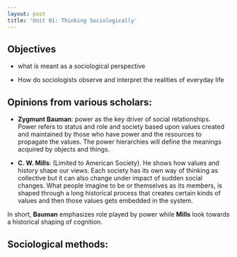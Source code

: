 ```yaml
---
layout: post
title: 'Unit 01: Thinking Sociologically'
---
```


## Objectives

- what is meant as a sociological perspective

- How do sociologists observe and interpret the realities of everyday life

## Opinions from various scholars:

- **Zygmunt Bauman**: power as the key driver of social relationships. Power refers to status and role and society based upon values created and maintained by those who have power and the resources to propagate the values. The power hierarchies will define the meanings acquired by objects and things. 

- **C. W. Mills**: (Limited to American Society). He shows how values and history shape our views. Each society has its own way of thinking as collective but it can also change under impact of sudden social changes. What people imagine to be or themselves as its members, is shaped through a long historical process that creates certain kinds of values and then those values gets embedded in the system. 

In short, **Bauman** emphasizes role played by power while **Mills** look towards a historical shaping of cognition. 

## Sociological methods:



